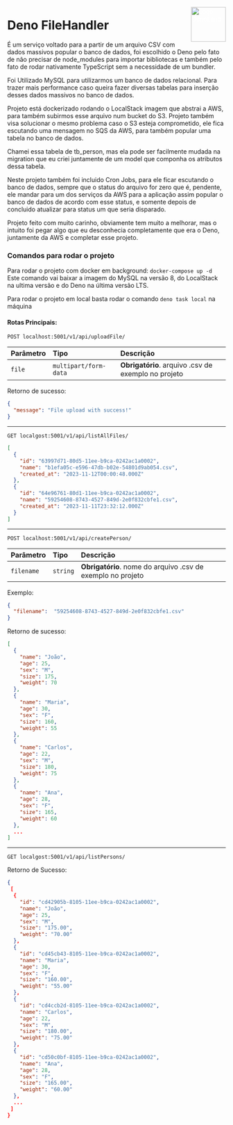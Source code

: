 <img
  src="https://upload.wikimedia.org/wikipedia/commons/thumb/8/84/Deno.svg/120px-Deno.svg.png"
  style="float: right; vertical-align: top; width:5rem; height:5rem; color: #ffffff;"
  alt="Logo DenoLand"
/>

# Deno FileHandler
É um serviço voltado para a partir de um arquivo CSV com dados massivos popular o banco de dados, foi escolhido o Deno pelo fato de não precisar de node_modules para importar bibliotecas e também pelo fato de rodar nativamente TypeScript sem a necessidade de um bundler.

Foi Utilizado MySQL para utilizarmos um banco de dados relacional. Para trazer mais performance caso queira fazer diversas tabelas para inserção desses dados massivos no banco de dados.

Projeto está dockerizado rodando o LocalStack imagem que abstrai a AWS, para também subirmos esse arquivo num bucket do S3.
Projeto também visa solucionar o mesmo problema caso o S3 esteja comprometido, ele fica escutando uma mensagem no SQS da AWS, para também popular uma tabela no banco de dados.

Chamei essa tabela de tb_person, mas ela pode ser facilmente mudada na migration que eu criei juntamente de um model que componha os atributos dessa tabela.

Neste projeto também foi incluido Cron Jobs, para ele ficar escutando o banco de dados, sempre que o status do arquivo for zero que é, pendente, ele mandar para um dos serviços da AWS para a aplicação assim popular o banco de dados de acordo com esse status, e somente depois de concluido atualizar para status um que seria disparado.

Projeto feito com muito carinho, obviamente tem muito a melhorar, mas o intuito foi pegar algo que eu desconhecia completamente que era o Deno, juntamente da AWS e completar esse projeto.

### Comandos para rodar o projeto
Para rodar o projeto com docker em background: `docker-compose up -d`
Este comando vai baixar a imagem do MySQL na versão 8, do LocalStack na ultima versão e do Deno na última versão LTS.

Para rodar o projeto em local basta rodar o comando `deno task local` na máquina

#### Rotas Principais:

```http
POST localhost:5001/v1/api/uploadFile/
```
| Parâmetro   | Tipo       | Descrição                           |
| :---------- | :--------- | :---------------------------------- |
| `file` | `multipart/form-data` | **Obrigatório**. arquivo .csv de exemplo no projeto|

Retorno de sucesso:
```json
{
  "message": "File upload with success!"
}
```
----
```http
GET localgost:5001/v1/api/listAllFiles/
```
```json
[
  {
    "id": "63997d71-80d5-11ee-b9ca-0242ac1a0002",
    "name": "b1efa05c-e596-47db-b02e-54801d9ab054.csv",
    "created_at": "2023-11-12T00:00:48.000Z"
  },
  {
    "id": "64e96761-80d1-11ee-b9ca-0242ac1a0002",
    "name": "59254608-8743-4527-849d-2e0f832cbfe1.csv",
    "created_at": "2023-11-11T23:32:12.000Z"
  }
]
```

----
```http
POST localhost:5001/v1/api/createPerson/
```
| Parâmetro   | Tipo       | Descrição                           |
| :---------- | :--------- | :---------------------------------- |
| `filename` | `string` | **Obrigatório**. nome do arquivo .csv de exemplo no projeto|

Exemplo:
```json
{
  "filename":  "59254608-8743-4527-849d-2e0f832cbfe1.csv"
}
```
Retorno de sucesso:
```json
[
  {
    "name": "João",
    "age": 25,
    "sex": "M",
    "size": 175,
    "weight": 70
  },
  {
    "name": "Maria",
    "age": 30,
    "sex": "F",
    "size": 160,
    "weight": 55
  },
  {
    "name": "Carlos",
    "age": 22,
    "sex": "M",
    "size": 180,
    "weight": 75
  },
  {
    "name": "Ana",
    "age": 28,
    "sex": "F",
    "size": 165,
    "weight": 60
  },
  ...
]
```
----
```http
GET localgost:5001/v1/api/listPersons/
```
Retorno de Sucesso:
```json
{
 [
  {
    "id": "cd42905b-8105-11ee-b9ca-0242ac1a0002",
    "name": "João",
    "age": 25,
    "sex": "M",
    "size": "175.00",
    "weight": "70.00"
  },
  {
    "id": "cd45cb43-8105-11ee-b9ca-0242ac1a0002",
    "name": "Maria",
    "age": 30,
    "sex": "F",
    "size": "160.00",
    "weight": "55.00"
  },
  {
    "id": "cd4ccb2d-8105-11ee-b9ca-0242ac1a0002",
    "name": "Carlos",
    "age": 22,
    "sex": "M",
    "size": "180.00",
    "weight": "75.00"
  },
  {
    "id": "cd50c0bf-8105-11ee-b9ca-0242ac1a0002",
    "name": "Ana",
    "age": 28,
    "sex": "F",
    "size": "165.00",
    "weight": "60.00"
  },
  ...
 ]
}
```